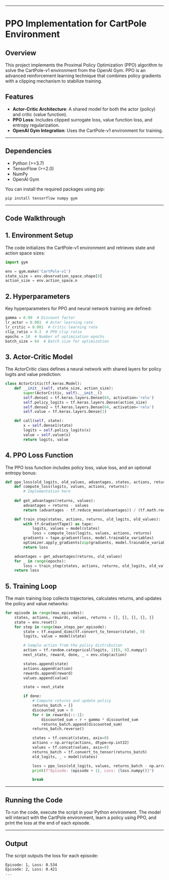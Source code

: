 
-----------------
# PPO Implementation for CartPole Environment

## Overview

This project implements the Proximal Policy Optimization (PPO) algorithm to solve the CartPole-v1 environment from the OpenAI Gym. PPO is an advanced reinforcement learning technique that combines policy gradients with a clipping mechanism to stabilize training.

## Features

- **Actor-Critic Architecture**: A shared model for both the actor (policy) and critic (value function).
- **PPO Loss**: Includes clipped surrogate loss, value function loss, and entropy regularization.
- **OpenAI Gym Integration**: Uses the CartPole-v1 environment for training.

---
## Dependencies

- Python (>=3.7)
- TensorFlow (>=2.0)
- NumPy
- OpenAI Gym

You can install the required packages using pip:

```
pip install tensorflow numpy gym
```
---

## Code Walkthrough
## 1. Environment Setup 
The code initializes the CartPole-v1 environment and retrieves state and action space sizes:
```python
import gym

env = gym.make('CartPole-v1')
state_size = env.observation_space.shape[0]
action_size = env.action_space.n
```

## 2. Hyperparameters
Key hyperparameters for PPO and neural network training are defined:
```python
gamma = 0.99  # Discount factor
lr_actor = 0.001  # Actor learning rate
lr_critic = 0.001  # Critic learning rate
clip_ratio = 0.2  # PPO clip ratio
epochs = 10  # Number of optimization epochs
batch_size = 64  # Batch size for optimization
```

## 3. Actor-Critic Model
The ActorCritic class defines a neural network with shared layers for policy logits and value prediction:
```python
class ActorCritic(tf.keras.Model):
    def __init__(self, state_size, action_size):
        super(ActorCritic, self).__init__()
        self.dense1 = tf.keras.layers.Dense(64, activation='relu')
        self.policy_logits = tf.keras.layers.Dense(action_size)
        self.dense2 = tf.keras.layers.Dense(64, activation='relu')
        self.value = tf.keras.layers.Dense(1)

    def call(self, state):
        x = self.dense1(state)
        logits = self.policy_logits(x)
        value = self.value(x)
        return logits, value
```

## 4. PPO Loss Function
The PPO loss function includes policy loss, value loss, and an optional entropy bonus:
```python
def ppo_loss(old_logits, old_values, advantages, states, actions, returns):
    def compute_loss(logits, values, actions, returns):
        # Implementation here
    
    def get_advantages(returns, values):
        advantages = returns - values
        return (advantages - tf.reduce_mean(advantages)) / (tf.math.reduce_std(advantages) + 1e-8)

    def train_step(states, actions, returns, old_logits, old_values):
        with tf.GradientTape() as tape:
            logits, values = model(states)
            loss = compute_loss(logits, values, actions, returns)
        gradients = tape.gradient(loss, model.trainable_variables)
        optimizer.apply_gradients(zip(gradients, model.trainable_variables))
        return loss

    advantages = get_advantages(returns, old_values)
    for _ in range(epochs):
        loss = train_step(states, actions, returns, old_logits, old_values)
    return loss
```

## 5. Training Loop
The main training loop collects trajectories, calculates returns, and updates the policy and value networks:
```python
for episode in range(max_episodes):
    states, actions, rewards, values, returns = [], [], [], [], []
    state = env.reset()
    for step in range(max_steps_per_episode):
        state = tf.expand_dims(tf.convert_to_tensor(state), 0)
        logits, value = model(state)

        # Sample action from the policy distribution
        action = tf.random.categorical(logits, 1)[0, 0].numpy()
        next_state, reward, done, _ = env.step(action)

        states.append(state)
        actions.append(action)
        rewards.append(reward)
        values.append(value)

        state = next_state

        if done:
            # Compute returns and update policy
            returns_batch = []
            discounted_sum = 0
            for r in rewards[::-1]:
                discounted_sum = r + gamma * discounted_sum
                returns_batch.append(discounted_sum)
            returns_batch.reverse()

            states = tf.concat(states, axis=0)
            actions = np.array(actions, dtype=np.int32)
            values = tf.concat(values, axis=0)
            returns_batch = tf.convert_to_tensor(returns_batch)
            old_logits, _ = model(states)

            loss = ppo_loss(old_logits, values, returns_batch - np.array(values), states, actions, returns_batch)
            print(f"Episode: {episode + 1}, Loss: {loss.numpy()}")

            break
```

---
## Running the Code
To run the code, execute the script in your Python environment. The model will interact with the CartPole environment, learn a policy using PPO, and print the loss at the end of each episode.

---

## Output

The script outputs the loss for each episode:
```
Episode: 1, Loss: 0.534
Episode: 2, Loss: 0.421
...
```
